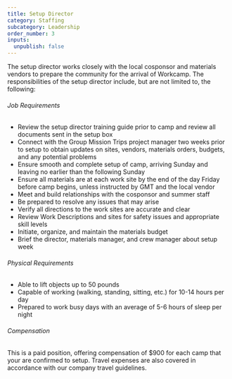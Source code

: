 ```yaml
---
title: Setup Director
category: Staffing
subcategory: Leadership
order_number: 3
inputs:
  unpublish: false
---
```

The setup director works closely with the local cosponsor and materials vendors to prepare the community for the arrival of Workcamp. The responsibilities of the setup director include, but are not limited to, the following:

###### Job Requirements

* Review the setup director training guide prior to camp and review all documents sent in the setup box
* Connect with the Group Mission Trips project manager two weeks prior to setup to obtain updates on sites, vendors, materials orders, budgets, and any potential problems
* Ensure smooth and complete setup of camp, arriving Sunday and leaving no earlier than the following Sunday
* Ensure all materials are at each work site by the end of the day Friday before camp begins, unless instructed by GMT and the local vendor
* Meet and build relationships with the cosponsor and summer staff
* Be prepared to resolve any issues that may arise
* Verify all directions to the work sites are accurate and clear
* Review Work Descriptions and sites for safety issues and appropriate skill levels
* Initiate, organize, and maintain the materials budget
* Brief the director, materials manager, and crew manager about setup week

###### Physical Requirements

* Able to lift objects up to 50 pounds
* Capable of working (walking, standing, sitting, etc.) for 10-14 hours per day
* Prepared to work busy days with an average of 5-6 hours of sleep per night&nbsp;

###### Compensation

This is a paid position, offering compensation of $900 for each camp that your are confirmed to setup. Travel expenses are also covered in accordance with our company travel guidelines.